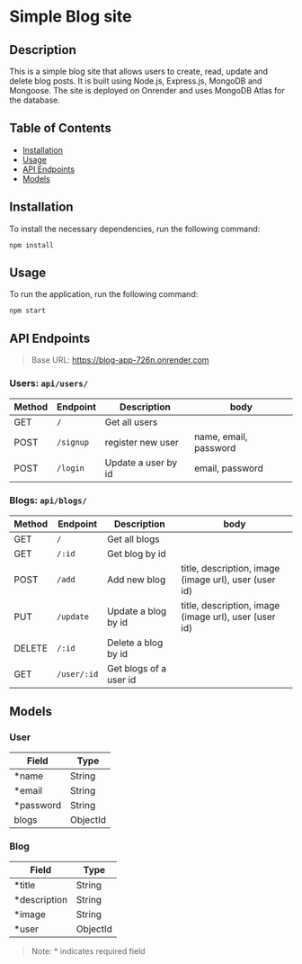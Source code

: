 # Simple Blog site
## Description
This is a simple blog site that allows users to create, read, update and delete blog posts. It is built using Node.js, Express.js, MongoDB and Mongoose. The site is deployed on Onrender and uses MongoDB Atlas for the database.
## Table of Contents
* [Installation](#installation)
* [Usage](#usage)
* [API Endpoints](#api-endpoints)
* [Models](#models)

## Installation
To install the necessary dependencies, run the following command:
```
npm install
```
## Usage
To run the application, run the following command:
```
npm start
```

## API Endpoints
> Base URL: https://blog-app-726n.onrender.com
### Users: `api/users/`
<!-- table -->
| Method | Endpoint  | Description         | body                  |
| ------ | --------- | ------------------- | --------------------- |
| GET    | `/`       | Get all users       |                       |
| POST   | `/signup` | register new user   | name, email, password |
| POST   | `/login`  | Update a user by id | email, password       |

### Blogs: `api/blogs/`

<!-- table -->
| Method | Endpoint    | Description            | body                                                  |
| ------ | ----------- | ---------------------- | ----------------------------------------------------- |
| GET    | `/`         | Get all blogs          |                                                       |
| GET    | `/:id`      | Get blog by id         |                                                       |
| POST   | `/add`      | Add new blog           | title, description, image (image url), user (user id) |
| PUT    | `/update`   | Update a blog by id    | title, description, image (image url), user (user id) |
| DELETE | `/:id`      | Delete a blog by id    |                                                       |
| GET    | `/user/:id` | Get blogs of a user id |                                                       |

## Models
### User
<!-- table -->
| Field    | Type     | 
| -------- | -------- | 
| *name     | String   |
| *email    | String   |
| *password | String   |
| blogs    | ObjectId |

### Blog
<!-- table -->
| Field       | Type     |
| ----------- | -------- |
| *title       | String   |
| *description | String   |
| *image       | String   |
| *user        | ObjectId |

> Note: * indicates required field
